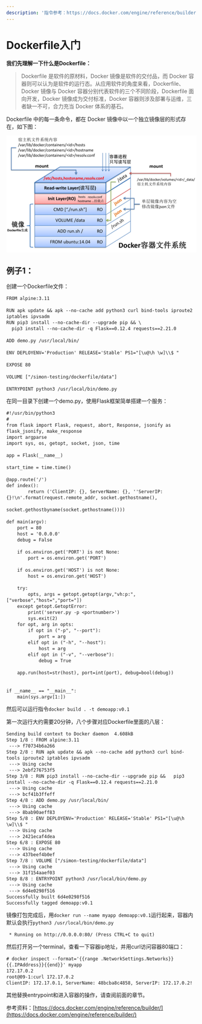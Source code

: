 ```yaml
---
description: '指令参考：https://docs.docker.com/engine/reference/builder/'
---
```


# Dockerfile入门

**我们先理解一下什么是Dockerfile：**

> Dockerfile 是软件的原材料，Docker 镜像是软件的交付品，而 Docker 容器则可以认为是软件的运行态。从应用软件的角度来看，Dockerfile、Docker 镜像与 Docker 容器分别代表软件的三个不同阶段，Dockerfile 面向开发，Docker 镜像成为交付标准，Docker 容器则涉及部署与运维，三者缺一不可，合力充当 Docker 体系的基石。

Dockerfile 中的每一条命令，都在 Docker 镜像中以一个独立镜像层的形式存在，如下图：

![](../.gitbook/assets/image%20%2818%29.png)

## 例子1：

创建一个Dockerfile文件：

```text
FROM alpine:3.11

RUN apk update && apk --no-cache add python3 curl bind-tools iproute2 iptables ipvsadm
RUN pip3 install --no-cache-dir --upgrade pip && \
  pip3 install --no-cache-dir -q Flask==0.12.4 requests==2.21.0

ADD demo.py /usr/local/bin/

ENV DEPLOYENV='Production' RELEASE='Stable' PS1="[\u@\h \w]\\$ "

EXPOSE 80

VOLUME ["/simon-testing/dockerfile/data"]

ENTRYPOINT python3 /usr/local/bin/demo.py
```

在同一目录下创建一个demo.py，使用Flask框架简单搭建一个服务：

```text
#!/usr/bin/python3
#
from flask import Flask, request, abort, Response, jsonify as flask_jsonify, make_response
import argparse 
import sys, os, getopt, socket, json, time

app = Flask(__name__)

start_time = time.time()

@app.route('/')
def index():
        return ('ClientIP: {}, ServerName: {}, ''ServerIP: {}!\n'.format(request.remote_addr, socket.gethostname(),
                                                                socket.gethostbyname(socket.gethostname())))

def main(argv):
    port = 80
    host = '0.0.0.0'
    debug = False

    if os.environ.get('PORT') is not None:
        port = os.environ.get('PORT')

    if os.environ.get('HOST') is not None:
        host = os.environ.get('HOST')

    try:
        opts, args = getopt.getopt(argv,"vh:p:",["verbose","host=","port="])
    except getopt.GetoptError:
        print('server.py -p <portnumber>')
        sys.exit(2)
    for opt, arg in opts:
        if opt in ("-p", "--port"):
            port = arg
        elif opt in ("-h", "--host"):
            host = arg
        elif opt in ("-v", "--verbose"):
            debug = True

    app.run(host=str(host), port=int(port), debug=bool(debug))


if __name__ == "__main__":
    main(sys.argv[1:])
```

然后可以运行指令`docker build . -t demoapp:v0.1`

第一次运行大约需要20分钟，八个步骤对应Dockerfile里面的八层：

```text
Sending build context to Docker daemon  4.608kB
Step 1/8 : FROM alpine:3.11
 ---> f70734b6a266
Step 2/8 : RUN apk update && apk --no-cache add python3 curl bind-tools iproute2 iptables ipvsadm
 ---> Using cache
 ---> 2ebf276753f5
Step 3/8 : RUN pip3 install --no-cache-dir --upgrade pip &&   pip3 install --no-cache-dir -q Flask==0.12.4 requests==2.21.0
 ---> Using cache
 ---> bcf41b3ffeff
Step 4/8 : ADD demo.py /usr/local/bin/
 ---> Using cache
 ---> 8bab90aeff83
Step 5/8 : ENV DEPLOYENV='Production' RELEASE='Stable' PS1="[\u@\h \w]\\$ "
 ---> Using cache
 ---> 2421ecaf4dea
Step 6/8 : EXPOSE 80
 ---> Using cache
 ---> 437beef4b0ef
Step 7/8 : VOLUME ["/simon-testing/dockerfile/data"]
 ---> Using cache
 ---> 31f154aaef03
Step 8/8 : ENTRYPOINT python3 /usr/local/bin/demo.py
 ---> Using cache
 ---> 6d4e0298f516
Successfully built 6d4e0298f516
Successfully tagged demoapp:v0.1
```

镜像打包完成后，用`docker run --name myapp demoapp:v0.1`运行起来，容器内默认会执行`python3 /usr/local/bin/demo.py`

```text
 * Running on http://0.0.0.0:80/ (Press CTRL+C to quit)
```

然后打开另一个terminal，查看一下容器ip地址，并用curl访问容器80端口：

```text
# docker inspect --format='{{range .NetworkSettings.Networks}}{{.IPAddress}}{{end}}' myapp
172.17.0.2
root@09-1:curl 172.17.0.2
ClientIP: 172.17.0.1, ServerName: 48bcba8c4858, ServerIP: 172.17.0.2!
```

其他替换entrypoint和进入容器的操作，请查阅前面的章节。



参考资料：[https://docs.docker.com/engine/reference/builder/](https://docs.docker.com/engine/reference/builder/)





